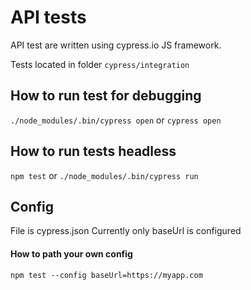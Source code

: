 # API tests 

API test are written using cypress.io JS framework. 

Tests located in folder ```cypress/integration```

## How to run test for debugging 
``./node_modules/.bin/cypress open`` or
``cypress open``

## How to run tests headless

``npm test`` or ``./node_modules/.bin/cypress run``

## Config 

File is cypress.json 
Currently only baseUrl is configured

#### How to path your own config 

``npm test --config baseUrl=https://myapp.com``
